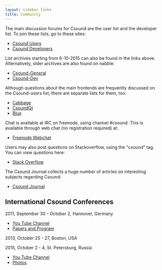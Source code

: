 ```yaml
---
layout: sidebar_links
title: Community 
---
```


The main discussion forums for Csound are the user list and the developer list. To join these lists, go to these sites:

* [Csound Users](https://listserv.heanet.ie/cgi-bin/wa?A0=CSOUND)
* [Csound Developers](https://listserv.heanet.ie/cgi-bin/wa?A0=CSOUND-DEV)

List archives starting from 6-10-2015 can also be found in the links above.
Alternatively, older archives are also found on nabble:

* [Csound-General](http://csound.1045644.n5.nabble.com/Csound-General-f1093014.html)
* [Csound-Dev](http://csound.1045644.n5.nabble.com/Csound-Dev-f1123218.html)


Although questions about the main frontends are frequently discussed on the Csound-users list, there are separate lists for them, too:

* [Cabbage](http://thecabbagefoundation.org/ucp.php?mode=register)
* [CsoundQt](https://lists.sourceforge.net/lists/listinfo/qutecsound-users)
* [Blue](https://lists.sourceforge.net/lists/listinfo/bluemusic-users)

Chat is available at IRC on freenode, using channel #csound. This is available through web chat (no registration required) at:

* [Freenode Webchat](http://webchat.freenode.net/?channels=#csound)

Users may also post questions on Stackoverflow, using the "csound" tag.  You can view questions here:

* [Stack Overflow](http://stackoverflow.com/questions/tagged/csound)

The Csound Journal collects a huge number of articles on interesting subjects regarding Csound:

* [Csound Journal](http://www.csoundjournal.com)

## International Csound Conferences

2011, September 30 - October 2, Hannover, Germany

* [You Tube Channel](http://www.youtube.com/user/csconf2011)
* [Papers and Program](http://www.incontri.hmtm-hannover.de/de/fmsbw/csound-conference/)

2013, October 25 - 27, Boston, USA

2015, October 2 - 4, St. Petersburg, Russia

* [You Tube Channel](http://www.youtube.com/channel/UCVI8hmelNnKGP-wnf9FqNYQ)
* [Photos](https://www.flickr.com/photos/icsc2015/)

